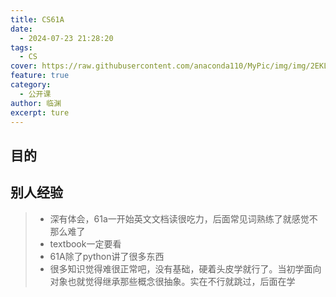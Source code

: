 ```yaml
---
title: CS61A
date:
  - 2024-07-23 21:28:20
tags:
  - CS
cover: https://raw.githubusercontent.com/anaconda110/MyPic/img/img/2EKLP%7E0%7E)(RTH3(W(2V2%7D%7BW_tmb.jpg
feature: true
category:
  - 公开课
author: 临渊
excerpt: ture
---
```


## 目的

>



## 别人经验

>+ 深有体会，61a一开始英文文档读很吃力，后面常见词熟练了就感觉不那么难了
>+ textbook一定要看
>+ 61A除了python讲了很多东西
>+ 很多知识觉得难很正常吧，没有基础，硬着头皮学就行了。当初学面向对象也就觉得继承那些概念很抽象。实在不行就跳过，后面在学
>
>



